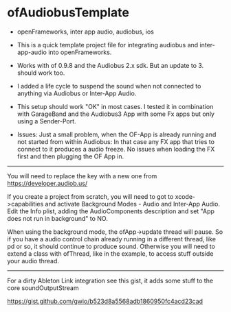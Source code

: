 # ofAudiobusTemplate
- openFrameworks, inter app audio, audiobus, ios

- This is a quick template project file for integrating audiobus and inter-app-audio into openFrameworks.

- Works with of 0.9.8 and the Audiobus 2.x sdk. But an update to 3. should work too.

- I added a life cycle to suspend the sound when not connected to anything via Audiobus or Inter-App Audio.

- This setup should work "OK" in most cases. I tested it in combination with GarageBand and the Audiobus3 App with some Fx apps but only using a Sender-Port. 

- Issues: Just a small problem, when the OF-App is already running and not started from within Audiobus: In that case any FX app that tries to connect to it produces a audio freeze. No issues when loading the FX first and then plugging the OF App in.

---
You will need to replace the key with a new one from https://developer.audiob.us/


If you create a project from scratch, you will need to got to xcode->capabilities and activate Background Modes - Audio and Inter-App Audio. Edit the Info plist, adding the AudioComponents description and set "App does not run in background" to NO.

When using the background mode, the ofApp->update thread will pause. So if you have a audio control chain already running in a different thread, like pd or so, it should continue to produce sound. Otherwise you will need to extend a class with ofThread, like in the example, to access stuff outside your audio thread. 

----
For a dirty Ableton Link integration see this gist, it adds some stuff to the core soundOutputStream 

https://gist.github.com/gwio/b523d8a5568adb1860950fc4acd23cad
